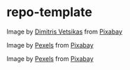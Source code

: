 # repo-template

Image by <a href="https://pixabay.com/users/dimitrisvetsikas1969-1857980/?utm_source=link-attribution&utm_medium=referral&utm_campaign=image&utm_content=7865844">Dimitris Vetsikas</a> from <a href="https://pixabay.com//?utm_source=link-attribution&utm_medium=referral&utm_campaign=image&utm_content=7865844">Pixabay</a>

Image by <a href="https://pixabay.com/users/pexels-2286921/?utm_source=link-attribution&utm_medium=referral&utm_campaign=image&utm_content=1867285">Pexels</a> from <a href="https://pixabay.com//?utm_source=link-attribution&utm_medium=referral&utm_campaign=image&utm_content=1867285">Pixabay</a>

Image by <a href="https://pixabay.com/users/pexels-2286921/?utm_source=link-attribution&utm_medium=referral&utm_campaign=image&utm_content=1851101">Pexels</a> from <a href="https://pixabay.com//?utm_source=link-attribution&utm_medium=referral&utm_campaign=image&utm_content=1851101">Pixabay</a>